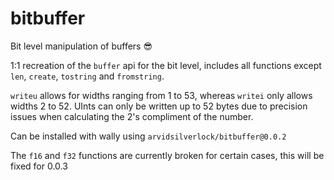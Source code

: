# bitbuffer
Bit level manipulation of buffers :sunglasses:

1:1 recreation of the `buffer` api for the bit level, includes all functions except `len`, `create`, `tostring` and `fromstring`.

`writeu` allows for widths ranging from 1 to 53, whereas `writei` only allows widths 2 to 52. UInts can only be written up to 52 bytes due to precision issues when calculating the 2's compliment of the number.

Can be installed with wally using `arvidsilverlock/bitbuffer@0.0.2`

The `f16` and `f32` functions are currently broken for certain cases, this will be fixed for 0.0.3
